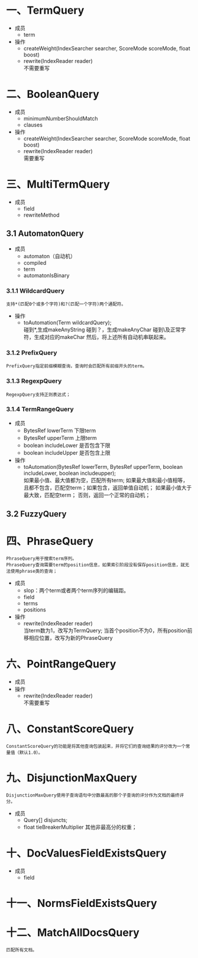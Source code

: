 # 一、TermQuery
  - 成员
    - term
  - 操作
    - createWeight(IndexSearcher searcher, ScoreMode scoreMode, float boost)
    - rewrite(IndexReader reader)  
        不需要重写

# 二、BooleanQuery
  - 成员
    - minimumNumberShouldMatch
    - clauses
  - 操作
    - createWeight(IndexSearcher searcher, ScoreMode scoreMode, float boost)
    - rewrite(IndexReader reader)  
        需要重写

# 三、MultiTermQuery
  - 成员
    - field
    - rewriteMethod
## 3.1 AutomatonQuery
  - 成员
    - automaton（自动机）
    - compiled
    - term
    - automatonIsBinary
### 3.1.1 WildcardQuery
    支持*(匹配0个或多个字符)和?(匹配一个字符)两个通配符。
  - 操作
    - toAutomation(Term wildcardQuery);  
        碰到*,生成makeAnyString
        碰到？，生成makeAnyChar
        碰到\\及正常字符，生成对应的makeChar
        然后，将上述所有自动机串联起来。
### 3.1.2 PrefixQuery
    PrefixQuery指定前缀模糊查询，查询时会匹配所有前缀开头的term。
### 3.1.3 RegexpQuery
    RegexpQuery支持正则表达式；
### 3.1.4 TermRangeQuery
  - 成员
    - BytesRef lowerTerm    下限term
    - BytesRef upperTerm    上限term
    - boolean includeLower  是否包含下限
    - boolean includeUpper 是否包含上限
  - 操作
    - toAutomation(BytesRef lowerTerm, BytesRef upperTerm, boolean includeLower, boolean includeupper);  
        如果最小值、最大值都为空，匹配所有term;
        如果最大值和最小值相等，且都不包含，匹配空term；如果包含，返回单值自动机；
        如果最小值大于最大致，匹配空term；
        否则，返回一个正常的自动机；
## 3.2 FuzzyQuery

# 四、PhraseQuery
    PhraseQuery用于搜索term序列。
    PhraseQuery查询需要term的position信息，如果索引阶段没有保存position信息，就无法使用phrase类的查询；
  - 成员
    - slop：两个term或者两个term序列的编辑距。
    - field
    - terms
    - positions
  - 操作
    - rewrite(IndexReader reader)  
        当term数为1，改写为TermQuery;
        当首个position不为0，所有position前移相应位置，改写为新的PhraseQuery

# 六、PointRangeQuery
  - 成员
  - 操作
    - rewrite(IndexReader reader)  
        不需要重写

# 八、ConstantScoreQuery
    ConstantScoreQuery的功能是将其他查询包装起来，并将它们的查询结果的评分改为一个常量值（默认1.0）。

# 九、DisjunctionMaxQuery
    DisjunctionMaxQuery使用子查询语句中分数最高的那个子查询的评分作为文档的最终评分。
  - 成员
    - Query[] disjuncts;
    - float tieBreakerMultiplier 其他非最高分的权重；

# 十、DocValuesFieldExistsQuery
  - 成员
    - field


# 十一、NormsFieldExistsQuery

# 十二、MatchAllDocsQuery
    匹配所有文档。
